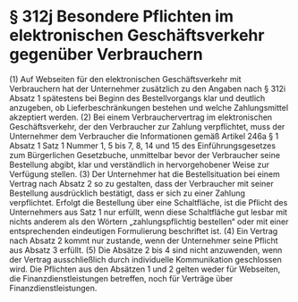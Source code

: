 # § 312j Besondere Pflichten im elektronischen Geschäftsverkehr gegenüber Verbrauchern
(1) Auf Webseiten für den elektronischen Geschäftsverkehr mit Verbrauchern hat der Unternehmer zusätzlich zu den Angaben nach § 312i Absatz 1 spätestens bei Beginn des Bestellvorgangs klar und deutlich anzugeben, ob Lieferbeschränkungen bestehen und welche Zahlungsmittel akzeptiert werden.
(2) Bei einem Verbrauchervertrag im elektronischen Geschäftsverkehr, der den Verbraucher zur Zahlung verpflichtet, muss der Unternehmer dem Verbraucher die Informationen gemäß Artikel 246a § 1 Absatz 1 Satz 1 Nummer 1, 5 bis 7, 8, 14 und 15 des Einführungsgesetzes zum Bürgerlichen Gesetzbuche, unmittelbar bevor der Verbraucher seine Bestellung abgibt, klar und verständlich in hervorgehobener Weise zur Verfügung stellen.
(3) Der Unternehmer hat die Bestellsituation bei einem Vertrag nach Absatz 2 so zu gestalten, dass der Verbraucher mit seiner Bestellung ausdrücklich bestätigt, dass er sich zu einer Zahlung verpflichtet. Erfolgt die Bestellung über eine Schaltfläche, ist die Pflicht des Unternehmers aus Satz 1 nur erfüllt, wenn diese Schaltfläche gut lesbar mit nichts anderem als den Wörtern „zahlungspflichtig bestellen“ oder mit einer entsprechenden eindeutigen Formulierung beschriftet ist.
(4) Ein Vertrag nach Absatz 2 kommt nur zustande, wenn der Unternehmer seine Pflicht aus Absatz 3 erfüllt.
(5) Die Absätze 2 bis 4 sind nicht anzuwenden, wenn der Vertrag ausschließlich durch individuelle Kommunikation geschlossen wird. Die Pflichten aus den Absätzen 1 und 2 gelten weder für Webseiten, die Finanzdienstleistungen betreffen, noch für Verträge über Finanzdienstleistungen.
